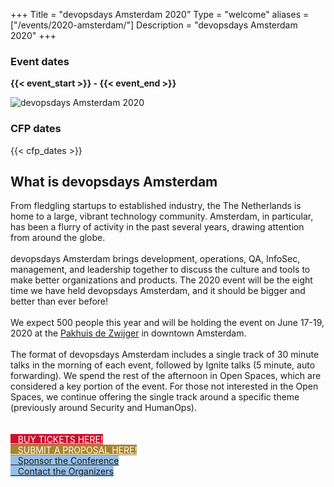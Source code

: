 +++
Title = "devopsdays Amsterdam 2020"
Type = "welcome"
aliases = ["/events/2020-amsterdam/"]
Description = "devopsdays Amsterdam 2020"
+++

<div class = "row">
  
  <div class="col-md-4">
    <h3>Event dates</h3>
    <p>
      <b>{{< event_start >}} - {{< event_end >}}</b>
    </p>
    <img alt="devopsdays Amsterdam 2020" src="/events/2020-amsterdam/logo-square.jpg" class="img-fluid">
    <!-- {{< event_twitter >}} -->
    <h3>CFP dates</h3>
    <p>
      {{< cfp_dates >}}
    </p>
  </div>

  <div class="col-md-7">
    <div class="col-sm-12">
      <h2>What is devopsdays Amsterdam</h2>
      From fledgling startups to established industry, the The Netherlands is home to a large, vibrant technology
      community. Amsterdam, in particular, has been a flurry of activity in the past several years, drawing attention from
      around the globe.
      <br><br>
      devopsdays Amsterdam brings development, operations, QA, InfoSec, management, and leadership together to discuss the
      culture and tools to make better organizations and products. The 2020 event will be the eight time we have held
      devopsdays Amsterdam, and it should be bigger and better than ever before!
      <br><br>
      We expect 500 people this year and will be holding the event on June 17-19, 2020 at the <a
        href="/events/2020-amsterdam/location">Pakhuis de Zwijger</a> in downtown Amsterdam.
      <br><br>
      The format of devopsdays Amsterdam includes a single track of 30 minute talks in the morning of each event, followed
      by Ignite talks (5 minute, auto forwarding). We spend the rest of the afternoon in Open Spaces, which are considered
      a key portion of the event. For those not interested in the Open Spaces, we continue offering the single track
      around a specific theme (previously around Security and HumanOps).
    </div>
    <br />
    <br />
    <div class="d-flex flex-row">
      <div class="col-md-12">
        <div class="d-flex p-2">
          <a class="btn btn-secondary btn-block" style= "color: #ffffff; background-color: #CC112F; border-color: #CC112F;" href="/events/2020-amsterdam/registration"> <i class="fa fa-ticket fa-lg"></i>&nbsp;&nbsp;&nbsp;BUY TICKETS HERE!</a>
        </div>
        <div class="d-flex p-2">
          <a class="btn btn-secondary btn-block" style= "color: #ffffff; background-color: #a8862d; border-color: #a8862d;" href="https://cfp.devopsdays.amsterdam/2020/cfp" target="_blank"> <i class="fa fa-ticket fa-lg"></i>&nbsp;&nbsp;&nbsp;SUBMIT A PROPOSAL HERE!</a>
        </div>
        <div class="d-flex p-2">
          <a class="btn btn-secondary btn-block" style= "background-color: #96bfe6; border-color: #96bfe6;" href="/events/2020-amsterdam/sponsor"> <i class="fa fa-money fa-lg"></i>&nbsp;&nbsp;&nbsp;Sponsor the Conference</a>
        </div>
        <div class="d-flex p-2">
          <a class="btn btn-secondary btn-block" style= "background-color: #96bfe6; border-color: #96bfe6;" href="/events/2020-amsterdam/contact"> <i class="fa fa-envelope-o fa-lg"></i>&nbsp;&nbsp;&nbsp;Contact the Organizers</a>
        </div>
        <div class="col-md-8">
          <p></p>
        </div>
        <div class="col-md-8">
        </div>
      </div>
    </div>
  </div>
</div>
